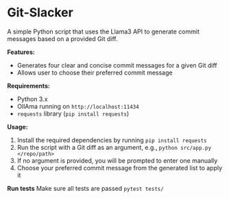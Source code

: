 # Git-Slacker
A simple Python script that uses the Llama3 API to generate commit messages based on a provided Git diff.

**Features:**

* Generates four clear and concise commit messages for a given Git diff
* Allows user to choose their preferred commit message


**Requirements:**

* Python 3.x
* OllAma running on `http://localhost:11434`
* `requests` library (`pip install requests`)

**Usage:**

1. Install the required dependencies by running `pip install requests`
2. Run the script with a Git diff as an argument, e.g., `python src/app.py </repo/path>`
3. If no argument is provided, you will be prompted to enter one manually
4. Choose your preferred commit message from the generated list to apply it

**Run tests**
Make sure all tests are passed `pytest tests/`